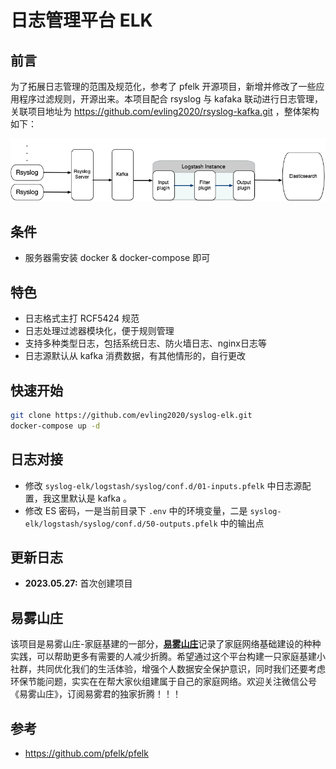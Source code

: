 # 日志管理平台 ELK

## 前言
为了拓展日志管理的范围及规范化，参考了 pfelk 开源项目，新增并修改了一些应用程序过滤规则，开源出来。本项目配合 rsyslog 与 kafaka 联动进行日志管理，关联项目地址为 https://github.com/evling2020/rsyslog-kafka.git ，整体架构如下：

![kafka-log-collector.png](./images/kafka-log-collector.png)
 
## 条件
- 服务器需安装 docker & docker-compose 即可

## 特色

- 日志格式主打 RCF5424 规范
- 日志处理过滤器模块化，便于规则管理
- 支持多种类型日志，包括系统日志、防火墙日志、nginx日志等
- 日志源默认从 kafka 消费数据，有其他情形的，自行更改

## 快速开始
```bash
git clone https://github.com/evling2020/syslog-elk.git
docker-compose up -d
```

## 日志对接
- 修改  `syslog-elk/logstash/syslog/conf.d/01-inputs.pfelk` 中日志源配置，我这里默认是 kafka 。 
- 修改 ES 密码，一是当前目录下 `.env` 中的环境变量，二是 `syslog-elk/logstash/syslog/conf.d/50-outputs.pfelk` 中的输出点


## 更新日志
- **2023.05.27:** 首次创建项目

## 易雾山庄

该项目是易雾山庄-家庭基建的一部分，[**易雾山庄**](https://www.evling.tech)记录了家庭网络基础建设的种种实践，可以帮助更多有需要的人减少折腾。希望通过这个平台构建一只家庭基建小社群，共同优化我们的生活体验，增强个人数据安全保护意识，同时我们还要考虑环保节能问题，实实在在帮大家伙组建属于自己的家庭网络。欢迎关注微信公号《易雾山庄》，订阅易雾君的独家折腾！！！

## 参考
- https://github.com/pfelk/pfelk
